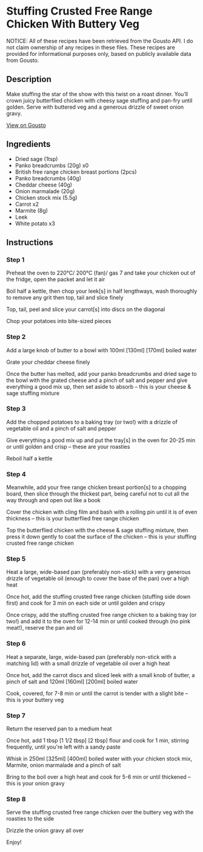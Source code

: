 # Stuffing Crusted Free Range Chicken With Buttery Veg

NOTICE: All of these recipes have been retrieved from the Gousto API. I do not claim ownership of any recipes in these files. These recipes are provided for informational purposes only, based on publicly available data from Gousto.

## Description

Make stuffing the star of the show with this twist on a roast dinner. You’ll crown juicy butterflied chicken with cheesy sage stuffing and pan-fry until golden. Serve with buttered veg and a generous drizzle of sweet onion gravy.  

[View on Gousto](https://www.gousto.co.uk/recipes/cookbook/stuffing-crusted-free-range-chicken-with-buttery-veg-and-onion-gravy)

## Ingredients

- Dried sage (1tsp)
- Panko breadcrumbs (20g) x0
- British free range chicken breast portions (2pcs)
- Panko breadcrumbs (40g)
- Cheddar cheese (40g)
- Onion marmalade (20g)
- Chicken stock mix (5.5g)
- Carrot x2
- Marmite (8g)
- Leek
- White potato x3

## Instructions


### Step 1

Preheat the oven to 220°C/ 200°C (fan)/ gas 7 and take your chicken out of the fridge, open the packet and let it air

Boil half a kettle, then chop your leek[s] in half lengthways, wash thoroughly to remove any grit then top, tail and slice finely

Top, tail, peel and slice your carrot[s] into discs on the diagonal

Chop your potatoes into bite-sized pieces


### Step 2

Add a large knob of butter to a bowl with 100ml<span class="text-danger"> <span class="text-purple">[130ml]</span> [170ml] </span>boiled water

Grate your cheddar cheese finely

Once the butter has melted, add your panko breadcrumbs and dried sage to the bowl with the grated cheese and a pinch of salt and pepper and give everything a good mix up, then set aside to absorb – this is your cheese & sage stuffing mixture


### Step 3

Add the chopped potatoes to a baking tray (or two!) with a drizzle of vegetable oil and a pinch of salt and pepper

Give everything a good mix up and put the tray[s] in the oven for 20-25 min or until golden and crisp – these are your roasties

Reboil half a kettle


### Step 4

Meanwhile, add your free range chicken breast portion[s] to a chopping board, then slice through the thickest part, being careful not to cut all the way through and open out like a book

Cover the chicken with cling film and bash with a rolling pin until it is of even thickness – this is your butterflied free range chicken

Top the butterflied chicken with the cheese & sage stuffing mixture, then press it down gently to coat the surface of the chicken – this is your stuffing crusted free range chicken


### Step 5

Heat a large, wide-based pan (preferably non-stick) with a very generous drizzle of vegetable oil (enough to cover the base of the pan) over a high heat

Once hot, add the stuffing crusted free range chicken (stuffing side down first) and cook for 3 min on each side or until golden and crispy

Once crispy, add the stuffing crusted free range chicken to a baking tray (or two!) and add it to the oven for 12-14 min or until cooked through (no pink meat!), reserve the pan and oil


### Step 6

Heat a separate, large, wide-based pan (preferably non-stick with a matching lid) with a small drizzle of vegetable oil over a high heat

Once hot, add the carrot discs and sliced leek with a small knob of butter, a pinch of salt and 120ml <span class="text-purple">[160ml] </span><span class="text-danger">[200ml]</span> boiled water

Cook, covered, for 7-8 min or until the carrot is tender with a slight bite – this is your buttery veg


### Step 7

Return the reserved pan to a medium heat

Once hot, add 1 tbsp <span class="text-purple">[1 1/2 tbsp]</span> <span class="text-danger">[2 tbsp]</span> flour and cook for 1 min, stirring frequently, until you're left with a sandy paste

Whisk in 250ml <span class="text-purple">[325ml]</span> <span class="text-danger">[400ml] </span>boiled water with your chicken stock mix, Marmite, onion marmalade and a pinch of salt

Bring to the boil over a high heat and cook for 5-6 min or until thickened – this is your onion gravy

### Step 8

Serve the stuffing crusted free range chicken over the buttery veg with the roasties to the side

Drizzle the onion gravy all over

Enjoy!

